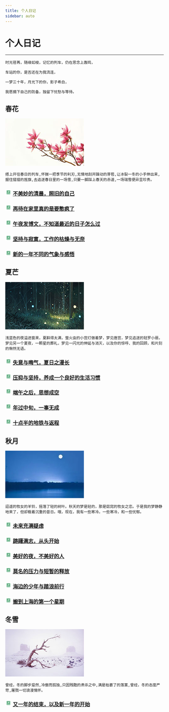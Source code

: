 ```yaml
---
title: 个人日记
sidebar: auto
---
```


# 个人日记

***

`时光荏苒，随缘如梭，记忆的列车，仍在思念上轰鸣，`

`车站的你，是否还在为我流连，`

`一梦三十年，月光下的你，影子希白，`

`我愿摘下自己的防备，独留下忧愁与等待。`

## 春花

![chunhua](../.vuepress/public/note/ch.jpg)

`搭上开往春日的列车,怀揣一把季节的利刃,无情地刮开躁动的芽苞,让冰裂一冬的小手伸出来,握住猎猎的旌旗,去追逐春日里的一场雪,只要一脚踩上春天的赤道,一场瑞雪便异显珍贵。`

### ![note](../.vuepress/public/note.png) [不美妙的清晨，照旧的自己](不美妙的清晨，照旧的自己.md)

### ![note](../.vuepress/public/note.png)  [再待在家里真的是要憋疯了](再待在家里真的是要憋疯了.md)

### ![note](../.vuepress/public/note.png)  [午夜发博文，不知道最近的日子怎么过](午夜发博文，不知道最近的日子怎么过.md)

### ![note](../.vuepress/public/note.png)  [坚持与寂寞，工作的枯燥与无奈](坚持与寂寞，工作的枯燥与无奈)

### ![note](../.vuepress/public/note.png)  [新的一年不同的气象与感悟](新的一年不同的气象与感悟.md)

## 夏芒

![xiamang](../.vuepress/public/note/xm.jpg)

`浅蓝色的夜溢进窗来，夏斟得太满，萤火虫的小宫灯做着梦，梦见唐宫，梦见追逐的轻罗小扇，梦见另一个夏夜，一颗星的葬礼，梦见一闪光的伸延与消灭，以及你的惊呼、我的回顾，和片刻的愀然无语。`

### ![note](../.vuepress/public/note.png)  [失意与晦气，夏日之漫长](失意与晦气，夏日之漫长.md)

### ![note](../.vuepress/public/note.png)  [压抑与坚持，养成一个良好的生活习惯](压抑与坚持，养成一个良好的生活习惯.md)

### ![note](../.vuepress/public/note.png)  [端午之后，思想成空](端午之后，思想成空.md)

### ![note](../.vuepress/public/note.png)  [年过中旬，一事无成](年过中旬，一事无成.md)

### ![note](../.vuepress/public/note.png)  [十点半的地铁与返程](十点半的地铁与返程.md)

## 秋月

![qiuyue](../.vuepress/public/note/qy.jpg)

`迢遥的牧女的羊铃，摇落了轻的树叶。秋天的梦是轻的，那是窈窕的牧女之恋。于是我的梦静静地来了，但却载着沉重的昔日。哦，现在，我有一些寒冷，一些寒冷，和一些忧郁。`

###  ![note](../.vuepress/public/note.png) [未来充满疑虑](未来充满疑虑.md)

### ![note](../.vuepress/public/note.png)  [踌躇满志，从头开始](踌躇满志，从头开始.md)

### ![note](../.vuepress/public/note.png)  [美好的夜，不美好的人](美好的夜，不美好的人.md)

### ![note](../.vuepress/public/note.png)  [莫名的压力与短暂的释放](莫名的压力与短暂的释放.md)

### ![note](../.vuepress/public/note.png)  [海边的少年与踏浪前行](海边的少年与踏浪前行.md)

### ![note](../.vuepress/public/note.png)  [搬到上海的第一个星期](搬到上海的第一个星期.md)

## 冬雪

![dongxue](../.vuepress/public/note/dx.jpg)

`曾经，冬的脚步跫然,冷傲而孤独,只因残酷的肃杀之中,满是枯萎了的落寞,曾经，冬的态度严苛,屠戮一切浪漫情怀。`

### ![note](../.vuepress/public/note.png)  [又一年的结束，以及新一年的开始](又一年的结束，以及新一年的开始.md)

